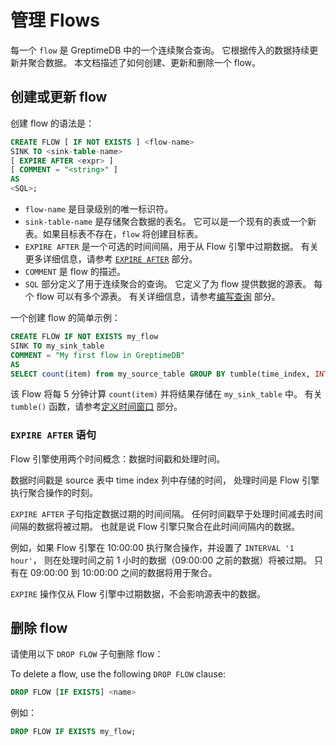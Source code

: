 # 管理 Flows

每一个 `flow` 是 GreptimeDB 中的一个连续聚合查询。
它根据传入的数据持续更新并聚合数据。
本文档描述了如何创建、更新和删除一个 flow。

## 创建或更新 flow

创建 flow 的语法是：

<!-- ```sql
CREATE [ OR REPLACE ] FLOW [ IF NOT EXISTS ] <name>
SINK TO <sink-table-name>
[ EXPIRE AFTER <expr> ]
[ COMMENT = "<string>" ]
AS 
<SQL>;
``` -->

```sql
CREATE FLOW [ IF NOT EXISTS ] <flow-name>
SINK TO <sink-table-name>
[ EXPIRE AFTER <expr> ]
[ COMMENT = "<string>" ]
AS 
<SQL>;
```

<!-- 当指定 `OR REPLACE` 时，如果同名的 flow 已经存在，它将被更新为新的 flow。请注意，这只影响 flow 任务本身，源表和目标表不会被更改。 -->

- `flow-name` 是目录级别的唯一标识符。
- `sink-table-name` 是存储聚合数据的表名。
  它可以是一个现有的表或一个新表。如果目标表不存在，`flow` 将创建目标表。
  <!-- 如果表已经存在，其 schema 必须与查询结果的 schema 匹配。 -->
- `EXPIRE AFTER` 是一个可选的时间间隔，用于从 Flow 引擎中过期数据。
  有关更多详细信息，请参考 [`EXPIRE AFTER`](#expire-after-语句) 部分。
- `COMMENT` 是 flow 的描述。
- `SQL` 部分定义了用于连续聚合的查询。
  它定义了为 flow 提供数据的源表。
  每个 flow 可以有多个源表。
  有关详细信息，请参考[编写查询](./query.md) 部分。

一个创建 flow 的简单示例：

<!-- ```sql
CREATE FLOW IF NOT EXISTS my_flow
SINK TO my_sink_table
EXPIRE AFTER INTERVAL '1 hour'
COMMENT = "My first flow in GreptimeDB"
AS
SELECT count(item) from my_source_table GROUP BY tumble(time_index, INTERVAL '5 minutes');
``` -->

```sql
CREATE FLOW IF NOT EXISTS my_flow
SINK TO my_sink_table
COMMENT = "My first flow in GreptimeDB"
AS
SELECT count(item) from my_source_table GROUP BY tumble(time_index, INTERVAL '5 minutes', '2024-05-20 00:00:00');
```

该 Flow 将每 5 分钟计算 `count(item)` 并将结果存储在 `my_sink_table` 中。
有关 `tumble()` 函数，请参考[定义时间窗口](./define-time-window.md) 部分。

<!-- 创建的 flow 将每 5 分钟计算 `count(item)` 并将结果存储在 `my_sink_table` 中。所有在 1 小时内的数据将在 flow 中使用。有关 `tumble()` 函数，请参考[定义时间窗口](./define-time-window.md) 部分。 -->

### `EXPIRE AFTER` 语句

Flow 引擎使用两个时间概念：数据时间戳和处理时间。

数据时间戳是 source 表中 time index 列中存储的时间，
处理时间是 Flow 引擎执行聚合操作的时刻。

`EXPIRE AFTER` 子句指定数据过期的时间间隔。
任何时间戳早于处理时间减去时间间隔的数据将被过期。
也就是说 Flow 引擎只聚合在此时间间隔内的数据。

例如，如果 Flow 引擎在 10:00:00 执行聚合操作，并设置了 `INTERVAL '1 hour'`，
则在处理时间之前 1 小时的数据（09:00:00 之前的数据）将被过期。
只有在 09:00:00 到 10:00:00 之间的数据将用于聚合。

`EXPIRE` 操作仅从 Flow 引擎中过期数据，不会影响源表中的数据。

## 删除 flow

请使用以下 `DROP FLOW` 子句删除 flow：

To delete a flow, use the following `DROP FLOW` clause:

```sql
DROP FLOW [IF EXISTS] <name>
```

例如：

```sql
DROP FLOW IF EXISTS my_flow;
```
